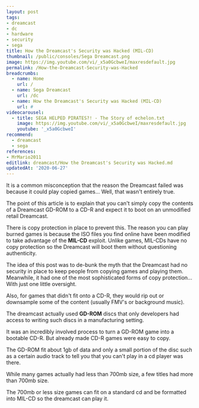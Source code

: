 ```yaml
---
layout: post
tags: 
- dreamcast
- dc
- hardware
- security
- sega
title: How the Dreamcast's Security was Hacked (MIL-CD)
thumbnail: /public/consoles/Sega Dreamcast.png
image: https://img.youtube.com/vi/_x5a0GcbweI/maxresdefault.jpg
permalink: /How-the-Dreamcast-Security-was-Hacked
breadcrumbs:
  - name: Home
    url: /
  - name: Sega Dreamcast
    url: /dc
  - name: How the Dreamcast's Security was Hacked (MIL-CD)
    url: #
videocarousel:
  - title: SEGA HELPED PIRATES?! - The Story of echelon.txt
    image: https://img.youtube.com/vi/_x5a0GcbweI/maxresdefault.jpg
    youtube: '_x5a0GcbweI'
recommend: 
  - dreamcast
  - sega
references:
- MrMario2011
editlink: dreamcast/How the Dreamcast's Security was Hacked.md
updatedAt: '2020-06-27'
---
```


It is a common misconception that the reason the Dreamcast failed was because it could play copied games... Well, that wasn't entirely true.

The point of this article is to explain that you can't simply copy the contents of a Dreamcast GD-ROM to a CD-R and expect it to boot on an unmodified retail Dreamcast. 

There is copy protection in place to prevent this. The reason you can play burned games is because the ISO files you find online have been modified to take advantage of the **MIL-CD** exploit. Unlike games, MIL-CDs have no copy protection so the Dreamcast will boot them without questioning authenticity.

The idea of this post was to de-bunk the myth that the Dreamcast had no security in place to keep people from copying games and playing them. Meanwhile, it had one of the most sophisticated forms of copy protection... With just one little oversight.

Also, for games that didn't fit onto a CD-R, they would rip out or downsample some of the content (usually FMV's or background music).

The dreamcast actually used **GD-ROM** discs that only developers had access to writing such discs in a manufacturing setting. 

It was an incredibly involved process to turn a GD-ROM game into a bootable CD-R. But already made CD-R games were easy to copy.

The GD-ROM fit about 1gb of data and only a small portion of the disc such as a certain audio track to tell you that you can't play in a cd player was there. 

While many games actually had less than 700mb size, a few titles had more than 700mb size. 

The 700mb or less size games can fit on a standard cd and be formatted into MIL-CD so the dreamcast can play it.
